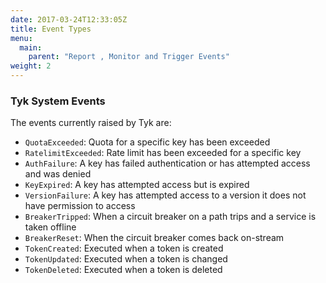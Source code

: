 ```yaml
---
date: 2017-03-24T12:33:05Z
title: Event Types
menu:
  main:
    parent: "Report , Monitor and Trigger Events"
weight: 2 
---
```


### Tyk System Events

The events currently raised by Tyk are:

*   `QuotaExceeded`: Quota for a specific key has been exceeded
*   `RatelimitExceeded`: Rate limit has been exceeded for a specific key
*   `AuthFailure`: A key has failed authentication or has attempted access and was denied
*   `KeyExpired`: A key has attempted access but is expired
*   `VersionFailure`: A key has attempted access to a version it does not have permission to access
*   `BreakerTripped`: When a circuit breaker on a path trips and a service is taken offline
*   `BreakerReset`: When the circuit breaker comes back on-stream
*   `TokenCreated`: Executed when a token is created
*   `TokenUpdated`: Executed when a token is changed
*   `TokenDeleted`: Executed when a token is deleted

